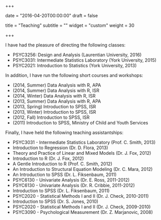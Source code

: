 +++

date = "2016-04-20T00:00:00"
draft = false

title = "Teaching"
subtitle = ""
widget = "custom"
weight = 30

+++

I have had the pleasure of directing the following classes:

- PSYC3256: Design and Analysis (Laurentian University, 2016)
- PSYC3031: Intermediate Statistics Laboratory (York University, 2015)
- PSYC2021: Introduction to Statistics (York University, 2013)

In addition, I have run the following short courses and workshops: 

* (2014, Summer) Data Analysis with R, APA
* (2014, Summer) Data Analysis with R, ISR
* (2014, Winter) Data Analysis with R, ISR
* (2013, Summer) Data Analysis with R, APA
* (2013, Spring) Introduction to SPSS, ISR
* (2013, Winter) Introduction to SPSS, ISR
* (2012, Fall) Introduction to SPSS, ISR
* (2011) Introduction to SPSS, Ministry of Child and Youth Services

Finally, I have held the following teaching assistantships:

* PSYC3031 - Intermediate Statistics Laboratory (Prof. C. Smith, 2013)
* Introduction to Regression (Dr. D. Flora, 2013)
* Theory and Practice of Linear and Mixed Models (Dr. J. Fox, 2012)
* Introduction to R (Dr. J. Fox, 2012)
* A Gentle Introduction to R (Prof. C. Smith, 2012)
* An Introduction to Structural Equation Modeling (Dr. C. Mara, 2012)
* An Introduction to SPSS (Dr. L. Fiksenbaum, 2011)
* PSYC6130 - Univariate Analysis (Dr. E. Ross, 2011-2012)
* PSYC6130 - Univariate Analysis (Dr. R. Cribbie, 2011-2012)
* Introduction to SPSS (Dr. L. Fiksenbaum, 2011)
* PSYC2020 - Statistical Methods I and II (Dr. J. Check, 2010-2011)
* Introduction to SPSS (Dr. S. Jones, 2010)
* PSYC2020 - Statistical Methods I and II (Dr. J. Check, 2009-2010)
* PSYC3090 - Psychological Measurement (Dr. Z. Marjanovic, 2008)
